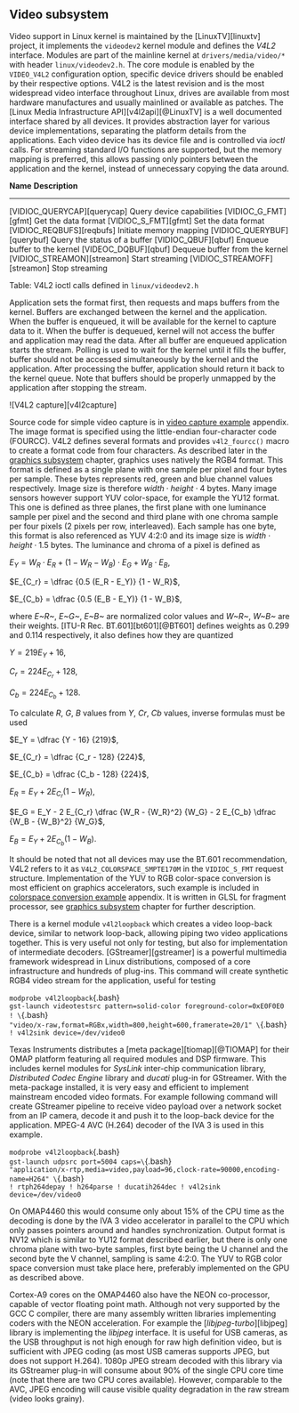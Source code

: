 ## Video subsystem

Video support in Linux kernel is maintained by the [LinuxTV][linuxtv] project,
it implements the `videodev2` kernel module and defines the *V4L2* interface.
Modules are part of the mainline kernel at `drivers/media/video/*` with header `linux/videodev2.h`.
The core module is enabled by the `VIDEO_V4L2` configuration option,
specific device drivers should be enabled by their respective options.
V4L2 is the latest revision and is the most widespread video interface throughout Linux,
drives are available from most hardware manufactures and usually mainlined or available as patches.
The [Linux Media Infrastructure API][v4l2api][@LinuxTV] is a well documented interface shared by all devices.
It provides abstraction layer for various device implementations,
separating the platform details from the applications. Each video device has its device file
and is controlled via *ioctl* calls. For streaming standard I/O functions are supported,
but the memory mapping is preferred, this allows passing only pointers between the application and the kernel,
instead of unnecessary copying the data around.

**Name**                       **Description**
------------------------------ ----------------
[VIDIOC_QUERYCAP][querycap]    Query device capabilities
[VIDIOC_G_FMT][gfmt]           Get the data format
[VIDIOC_S_FMT][gfmt]           Set the data format
[VIDIOC_REQBUFS][reqbufs]      Initiate memory mapping
[VIDIOC_QUERYBUF][querybuf]    Query the status of a buffer
[VIDIOC_QBUF][qbuf]            Enqueue buffer to the kernel
[VIDEOC_DQBUF][qbuf]           Dequeue buffer from the kernel
[VIDIOC_STREAMON][streamon]    Start streaming
[VIDIOC_STREAMOFF][streamon]   Stop streaming

Table: V4L2 ioctl calls defined in `linux/videodev2.h`

Application sets the format first, then requests and maps buffers from the kernel.
Buffers are exchanged between the kernel and the application.
When the buffer is enqueued, it will be available for the kernel to capture data to it.
When the buffer is dequeued, kernel will not access the buffer and application may read the data.
After all buffer are enqueued application starts the stream.
Polling is used to wait for the kernel until it fills the buffer, buffer should not be accessed simultaneously
by the kernel and the application. After processing the buffer, application should return it back to the kernel queue.
Note that buffers should be properly unmapped by the application after stopping the stream.

![V4L2 capture][v4l2capture]

Source code for simple video capture is in [video capture example](#video-capture-example) appendix.
The image format is specified using the little-endian four-character code (FOURCC).
V4L2 defines several formats and provides `v4l2_fourcc()` macro to create a format code from four characters.
As described later in the [graphics subsystem](#graphics-subsystem) chapter, graphics uses natively the RGB4 format.
This format is defined as a single plane with one sample per pixel and four bytes per sample.
These bytes represents red, green and blue channel values respectively. Image size is therefore $width \cdot height \cdot 4$ bytes.
Many image sensors however support YUV color-space, for example the YU12 format.
This one is defined as three planes, the first plane with one luminance sample per pixel and the second and third plane with one chroma sample per four pixels
(2 pixels per row, interleaved). Each sample has one byte, this format is also referenced as YUV 4:2:0 and its image size is $width \cdot height \cdot 1.5$ bytes.
The luminance and chroma of a pixel is defined as

$E_Y = W_R \cdot E_R + (1-W_R-W_B) \cdot E_G + W_B \cdot E_B$,

$E_{C_r} = \dfrac {0.5 (E_R - E_Y)} {1 - W_R}$,

$E_{C_b} = \dfrac {0.5 (E_B - E_Y)} {1 - W_B}$,

where *E~R~*, *E~G~*, *E~B~* are normalized color values and *W~R~*, *W~B~* are their weights.
[ITU-R Rec. BT.601][bt601][@BT601] defines weights as 0.299 and 0.114 respectively,
it also defines how they are quantized

$Y = 219 E_Y + 16$,

$C_r = 224 E_{C_r} + 128$,

$C_b = 224 E_{C_b} + 128$.

To calculate *R*, *G*, *B* values from *Y*, *Cr*, *Cb* values, inverse formulas must be used

$E_Y = \dfrac {Y - 16} {219}$,

$E_{C_r} =  \dfrac {C_r - 128} {224}$,

$E_{C_b} = \dfrac {C_b - 128} {224}$,

$E_R = E_Y + 2 E_{C_r} (1 - W_R)$,

$E_G = E_Y - 2 E_{C_r} \dfrac {W_R - {W_R}^2} {W_G} - 2 E_{C_b} \dfrac {W_B - {W_B}^2} {W_G}$,

$E_B = E_Y + 2 E_{C_b} (1 - W_B)$.

It should be noted that not all devices may use the BT.601 recommendation,
V4L2 refers to it as `V4L2_COLORSPACE_SMPTE170M` in the `VIDIOC_S_FMT` request structure.
Implementation of the YUV to RGB color-space conversion is most efficient on graphics accelerators,
such example is included in [colorspace conversion example](#colorspace-conversion-example) appendix.
It is written in GLSL for fragment processor, see [graphics subsystem](#graphics-subsystem) chapter for further description.

There is a kernel module `v4l2loopback` which creates a video loop-back device, similar to network loop-back, allowing piping two video applications together.
This is very useful not only for testing, but also for implementation of intermediate decoders.
[GStreamer][gstreamer] is a powerful multimedia framework widespread in Linux distributions, composed of a core infrastructure and hundreds of plug-ins.
This command will create synthetic RGB4 video stream for the application, useful for testing

`modprobe v4l2loopback`{.bash} \
`gst-launch videotestsrc pattern=solid-color foreground-color=0xE0F0E0 ! \`{.bash} \
`"video/x-raw,format=RGBx,width=800,height=600,framerate=20/1" \`{.bash} \
`! v4l2sink device=/dev/video0`

Texas Instruments distributes a [meta package][tiomap][@TIOMAP] for their OMAP platform featuring all required modules and DSP firmware.
This includes kernel modules for *SysLink* inter-chip communication library, *Distributed Codec Engine* library and *ducati* plug-in for GStreamer.
With the meta-package installed, it is very easy and efficient to implement mainstream encoded video formats.
For example following command will create GStreamer pipeline to receive video payload over a network socket from an IP camera,
decode it and push it to the loop-back device for the application. MPEG-4 AVC (H.264) decoder of the IVA 3 is used in this example.

`modprobe v4l2loopback`{.bash} \
`gst-launch udpsrc port=5004 caps=\`{.bash} \
`"application/x-rtp,media=video,payload=96,clock-rate=90000,encoding-name=H264" \`{.bash} \
`! rtph264depay ! h264parse ! ducatih264dec ! v4l2sink device=/dev/video0`

On OMAP4460 this would consume only about 15% of the CPU time as the decoding is done by the IVA 3 video accelerator in parallel to the CPU
which only passes pointers around and handles synchronization. Output format is NV12 which is similar to YU12 format described earlier,
but there is only one chroma plane with two-byte samples, first byte being the U channel and the second byte the V channel, sampling is same 4:2:0.
The YUV to RGB color space conversion must take place here, preferably implemented on the GPU as described above.

Cortex-A9 cores on the OMAP4460 also have the NEON co-processor, capable of vector floating point math. Although not very supported by the GCC C compiler,
there are many assembly written libraries implementing coders with the NEON acceleration.
For example the [*libjpeg-turbo*][libjpeg] library is implementing the *libjpeg* interface. It is useful for USB cameras,
as the USB throughput is not high enough for raw high definition video, but is sufficient with JPEG coding (as most USB cameras supports JPEG, but does not support H.264).
1080p JPEG stream decoded with this library via its GStreamer plug-in will consume about 90% of the single CPU core time (note that there are two CPU cores available).
However, comparable to the AVC, JPEG encoding will cause visible quality degradation in the raw stream (video looks grainy).

